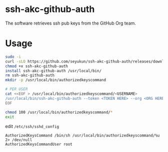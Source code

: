 # ssh-akc-github-auth
The software retrieves ssh pub keys from the GitHub Org team.

# Usage
```bash
sudo -i
curl -sLO https://github.com/seyukun/ssh-akc-github-auth/releases/download/latest/ssh-akc-github-auth
chmod +x ssh-akc-github-auth
install ssh-akc-github-auth /usr/local/bin/
rm ssh-akc-github-auth
mkdir -p /usr/local/bin/authorizedkeyscommand

# PER USER
cat <<EOF > /usr/local/bin/authorizedkeyscommand/<USERNAME>
/usr/local/bin/ssh-akc-github-auth --token <TOKEN HERE> --org <ORG HERE> --team <TEAM HERE>
EOF

chmod 100 /usr/local/bin/authorizedkeyscommand/*
exit
```

edit `/etc/ssh/sshd_config`
```
AuthorizedKeysCommand /bin/sh /usr/local/bin/authorizedkeyscommand/%u 2> /dev/null
AuthorizedKeysCommandUser root
```
